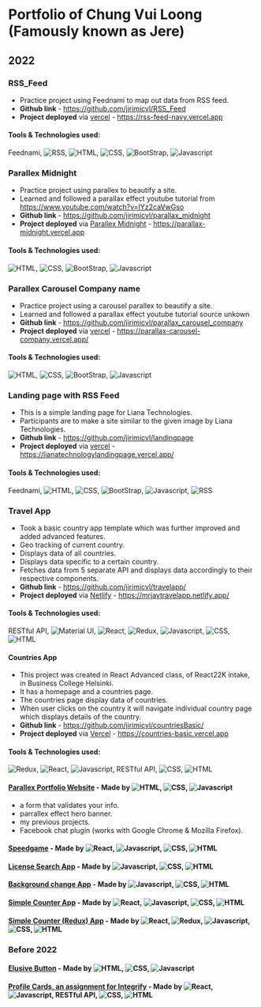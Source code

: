 # Portfolio of Chung Vui Loong (Famously known as Jere)

## 2022

### RSS_Feed
- Practice project using Feednami to map out data from RSS feed.
- **Github link** - https://github.com/jirimicvl/RSS_Feed
- **Project deployed** via <a href="https://rss-feed-navy.vercel.app">vercel</a> - https://rss-feed-navy.vercel.app

#### **Tools & Technologies** used:
Feednami, ![RSS](https://img.shields.io/badge/RSS-FFA500?style=flat-square&logo=rss&logoColor=white), ![HTML](https://img.shields.io/badge/-HTML5-E34F26?style=flat-square&logo=html5&logoColor=white), ![CSS](https://img.shields.io/badge/CSS-239120?&style=flat-square&logo=css3&logoColor=white"), ![BootStrap](https://img.shields.io/badge/Bootstrap-563D7C?style=flat-square&logo=bootstrap&logoColor=white), ![Javascript](https://img.shields.io/badge/JavaScript-F7DF1E?style=flat-square&logo=javascript&logoColor=black)
<br/>

### Parallex Midnight
- Practice project using parallex to beautify a site.
- Learned and followed a parallax effect youtube tutorial from https://www.youtube.com/watch?v=IYz2caVwGso
- **Github link** - https://github.com/jirimicvl/parallax_midnight
- **Project deployed** via <a href="https://parallax-midnight.vercel.app">Parallex Midnight</a> - https://parallax-midnight.vercel.app

#### **Tools & Technologies** used:
![HTML](https://img.shields.io/badge/-HTML5-E34F26?style=flat-square&logo=html5&logoColor=white), ![CSS](https://img.shields.io/badge/CSS-239120?&style=flat-square&logo=css3&logoColor=white"), ![BootStrap](https://img.shields.io/badge/Bootstrap-563D7C?style=flat-square&logo=bootstrap&logoColor=white), ![Javascript](https://img.shields.io/badge/JavaScript-F7DF1E?style=flat-square&logo=javascript&logoColor=black)
<br/>

### Parallex Carousel Company name 
- Practice project using a carousel parallex to beautify a site.
- Learned and followed a parallax effect youtube tutorial source unkown
- **Github link** - https://github.com/jirimicvl/parallax_carousel_company
- **Project deployed** via <a href="https://parallax-carousel-company.vercel.app/">vercel</a> - https://parallax-carousel-company.vercel.app/

#### **Tools & Technologies** used:
![HTML](https://img.shields.io/badge/-HTML5-E34F26?style=flat-square&logo=html5&logoColor=white), ![CSS](https://img.shields.io/badge/CSS-239120?&style=flat-square&logo=css3&logoColor=white"), ![BootStrap](https://img.shields.io/badge/Bootstrap-563D7C?style=flat-square&logo=bootstrap&logoColor=white), ![Javascript](https://img.shields.io/badge/JavaScript-F7DF1E?style=flat-square&logo=javascript&logoColor=black)
<br/>

### Landing page with RSS Feed
- This is a simple landing page for Liana Technologies.
- Participants are to make a site similar to the given image by Liana Technologies.
- **Github link** - https://github.com/jirimicvl/landingpage
- **Project deployed** via <a href="https://lianatechnologylandingpage.vercel.app/">vercel</a> - https://lianatechnologylandingpage.vercel.app/

#### **Tools & Technologies** used:
Feednami, ![HTML](https://img.shields.io/badge/-HTML5-E34F26?style=flat-square&logo=html5&logoColor=white), ![CSS](https://img.shields.io/badge/CSS-239120?&style=flat-square&logo=css3&logoColor=white"), ![BootStrap](https://img.shields.io/badge/Bootstrap-563D7C?style=flat-square&logo=bootstrap&logoColor=white), ![Javascript](https://img.shields.io/badge/JavaScript-F7DF1E?style=flat-square&logo=javascript&logoColor=black), ![RSS](https://img.shields.io/badge/RSS-FFA500?style=flat-square&logo=rss&logoColor=white)
<br/>

### Travel App
- Took a basic country app template which was further improved and added advanced features.
- Geo tracking of current country.
- Displays data of all countries.
- Displays data specific to a certain country.
- Fetches data from 5 separate API and displays data accordingly to their respective components.
- **Github link** - https://github.com/jirimicvl/travelapp/
- **Project deployed** via <a href="https://mrjaytravelapp.netlify.app/">Netlify</a> - https://mrjaytravelapp.netlify.app/

#### **Tools & Technologies** used:
RESTful API, ![Material UI](https://img.shields.io/badge/Material--UI-0081CB?style=flat-square&logo=material-ui&logoColor=white), ![React](https://img.shields.io/badge/React-20232A?style=flat-square&logo=react&logoColor=61DAFB), ![Redux](https://img.shields.io/badge/Redux-593D88?style=flat-square&logo=redux&logoColor=white), ![Javascript](https://img.shields.io/badge/JavaScript-F7DF1E?style=flat-square&logo=javascript&logoColor=black), ![CSS](https://img.shields.io/badge/CSS-239120?&style=flat-square&logo=css3&logoColor=white"), ![HTML](https://img.shields.io/badge/-HTML5-E34F26?style=flat-square&logo=html5&logoColor=white)
<br/>

#### Countries App
- This project was created in React Advanced class, of React22K intake, in Business College Helsinki.
- It has a homepage and a countries page.
- The countries page display data of countries.
- When user clicks on the country it will navigate individual country page which displays details of the country.
- **Github link** - https://github.com/jirimicvl/countriesBasic/
- **Project deployed** via <a href="https://countries-basic.vercel.app">Vercel</a> - https://countries-basic.vercel.app

#### **Tools & Technologies** used:
![Redux](https://img.shields.io/badge/Redux-593D88?style=flat-square&logo=redux&logoColor=white), ![React](https://img.shields.io/badge/React-20232A?style=flat-square&logo=react&logoColor=61DAFB), ![Javascript](https://img.shields.io/badge/JavaScript-F7DF1E?style=flat-square&logo=javascript&logoColor=black), RESTful API, ![CSS](https://img.shields.io/badge/CSS-239120?&style=flat-square&logo=css3&logoColor=white"), ![HTML](https://img.shields.io/badge/-HTML5-E34F26?style=flat-square&logo=html5&logoColor=white)
<br/>

#### <a href="https://mrjay-portfolio.netlify.app">Parallex Portfolio Website</a> - Made by ![HTML](https://img.shields.io/badge/-HTML5-E34F26?style=flat-square&logo=html5&logoColor=white), ![CSS](https://img.shields.io/badge/CSS-239120?&style=flat-square&logo=css3&logoColor=white"), ![Javascript](https://img.shields.io/badge/JavaScript-F7DF1E?style=flat-square&logo=javascript&logoColor=black)
- a form that validates your info.
- parrallex effect hero banner.
- my previous projects.
- Facebook chat plugin (works with Google Chrome & Mozilla Firefox).

#### <a href="https://mrjay-speedgame.netlify.app">Speedgame</a> - Made by ![React](https://img.shields.io/badge/React-20232A?style=flat-square&logo=react&logoColor=61DAFB), ![Javascript](https://img.shields.io/badge/JavaScript-F7DF1E?style=flat-square&logo=javascript&logoColor=black), ![CSS](https://img.shields.io/badge/CSS-239120?&style=flat-square&logo=css3&logoColor=white"), ![HTML](https://img.shields.io/badge/-HTML5-E34F26?style=flat-square&logo=html5&logoColor=white)
#### <a href="https://license-search.netlify.app">License Search App</a> - Made by ![Javascript](https://img.shields.io/badge/JavaScript-F7DF1E?style=flat-square&logo=javascript&logoColor=black), ![CSS](https://img.shields.io/badge/CSS-239120?&style=flat-square&logo=css3&logoColor=white"), ![HTML](https://img.shields.io/badge/-HTML5-E34F26?style=flat-square&logo=html5&logoColor=white)
#### <a href="https://bg-colour-picker-v2.netlify.app">Background change App</a> - Made by ![Javascript](https://img.shields.io/badge/JavaScript-F7DF1E?style=flat-square&logo=javascript&logoColor=black), ![CSS](https://img.shields.io/badge/CSS-239120?&style=flat-square&logo=css3&logoColor=white"), ![HTML](https://img.shields.io/badge/-HTML5-E34F26?style=flat-square&logo=html5&logoColor=white)
#### <a href="https://mrjayssimplecounterapp.netlify.app/">Simple Counter App</a> - Made by ![React](https://img.shields.io/badge/React-20232A?style=flat-square&logo=react&logoColor=61DAFB), ![Javascript](https://img.shields.io/badge/JavaScript-F7DF1E?style=flat-square&logo=javascript&logoColor=black), ![CSS](https://img.shields.io/badge/CSS-239120?&style=flat-square&logo=css3&logoColor=white"), ![HTML](https://img.shields.io/badge/-HTML5-E34F26?style=flat-square&logo=html5&logoColor=white)
#### <a href="https://mrjayssimplecounterreduxapp.netlify.app/">Simple Counter (Redux) App</a> - Made by ![React](https://img.shields.io/badge/React-20232A?style=flat-square&logo=react&logoColor=61DAFB), ![Redux](https://img.shields.io/badge/Redux-593D88?style=flat-square&logo=redux&logoColor=white), ![Javascript](https://img.shields.io/badge/JavaScript-F7DF1E?style=flat-square&logo=javascript&logoColor=black), ![CSS](https://img.shields.io/badge/CSS-239120?&style=flat-square&logo=css3&logoColor=white"), ![HTML](https://img.shields.io/badge/-HTML5-E34F26?style=flat-square&logo=html5&logoColor=white)
 
### Before 2022
#### <a href="https://mrjay-elusive-button.netlify.app">Elusive Button</a> - Made by ![HTML](https://img.shields.io/badge/-HTML5-E34F26?style=flat-square&logo=html5&logoColor=white), ![CSS](https://img.shields.io/badge/CSS-239120?&style=flat-square&logo=css3&logoColor=white"), ![Javascript](https://img.shields.io/badge/JavaScript-F7DF1E?style=flat-square&logo=javascript&logoColor=black) 
#### <a href="https://mrjayintegrifyassignment.netlify.app/">Profile Cards, an assignment for Integrify</a> - Made by ![React](https://img.shields.io/badge/React-20232A?style=flat-square&logo=react&logoColor=61DAFB), ![Javascript](https://img.shields.io/badge/JavaScript-F7DF1E?style=flat-square&logo=javascript&logoColor=black), RESTful API, ![CSS](https://img.shields.io/badge/CSS-239120?&style=flat-square&logo=css3&logoColor=white"), ![HTML](https://img.shields.io/badge/-HTML5-E34F26?style=flat-square&logo=html5&logoColor=white)



